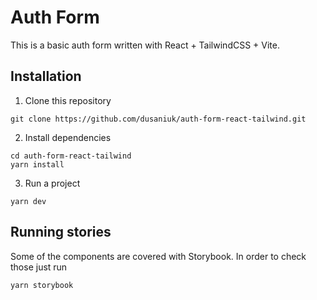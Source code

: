 # Auth Form

This is a basic auth form written with React + TailwindCSS + Vite.

## Installation

1. Clone this repository

```
git clone https://github.com/dusaniuk/auth-form-react-tailwind.git
```

2. Install dependencies

```
cd auth-form-react-tailwind
yarn install
```

3. Run a project

```
yarn dev
```

## Running stories

Some of the components are covered with Storybook. In order to check those just run

```
yarn storybook
```
